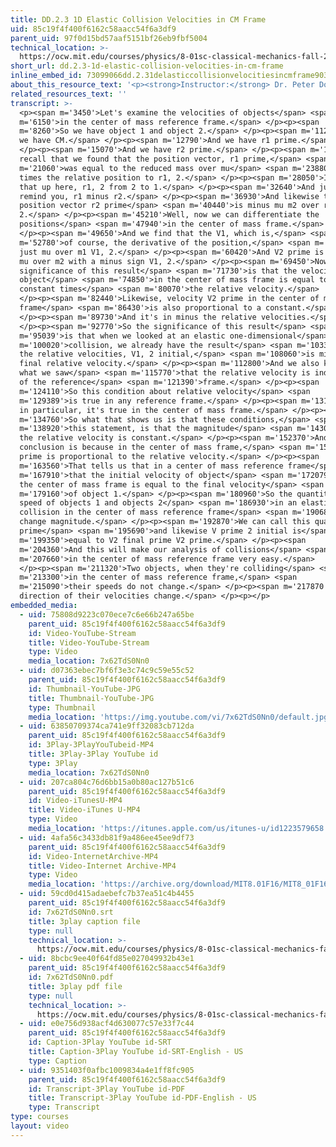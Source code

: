 ```yaml
---
title: DD.2.3 1D Elastic Collision Velocities in CM Frame
uid: 85c19f4f400f6162c58aacc54f6a3df9
parent_uid: 97f0d15bd57aaf5151bf26eb9fbf5004
technical_location: >-
  https://ocw.mit.edu/courses/physics/8-01sc-classical-mechanics-fall-2016/week-9-collision-theory/dd.2.3-1d-elastic-collision-velocities-in-cm-frame/dd.2.3-1d-elastic-collision-velocities-in-cm-frame
short_url: dd.2.3-1d-elastic-collision-velocities-in-cm-frame
inline_embed_id: 73099066dd.2.31delasticcollisionvelocitiesincmframe90334014
about_this_resource_text: '<p><strong>Instructor:</strong> Dr. Peter Dourmashkin</p>'
related_resources_text: ''
transcript: >-
  <p><span m='3450'>Let's examine the velocities of objects</span> <span
  m='6150'>in the center of mass reference frame.</span> </p><p><span
  m='8260'>So we have object 1 and object 2.</span> </p><p><span m='11240'>And
  we have CM.</span> </p><p><span m='12790'>And we have r1 prime.</span>
  </p><p><span m='15070'>And we have r2 prime.</span> </p><p><span m='16920'>And
  recall that we found that the position vector, r1 prime,</span> <span
  m='21060'>was equal to the reduced mass over mu</span> <span m='23880'>m1
  times the relative position to r1, 2.</span> </p><p><span m='28050'>I'll draw
  that up here, r1, 2 from 2 to 1.</span> </p><p><span m='32640'>And just to
  remind you, r1 minus r2.</span> </p><p><span m='36930'>And likewise the
  position vector r2 prime</span> <span m='40440'>is minus mu m2 over r1,
  2.</span> </p><p><span m='45210'>Well, now we can differentiate the
  positions</span> <span m='47940'>in the center of mass frame.</span>
  </p><p><span m='49650'>And we find that the V1, which is,</span> <span
  m='52780'>of course, the derivative of the position,</span> <span m='55350'>is
  just mu over m1 V1, 2.</span> </p><p><span m='60420'>And V2 prime is equal to
  mu over m2 with a minus sign V1, 2.</span> </p><p><span m='69450'>Now the
  significance of this result</span> <span m='71730'>is that the velocity of the
  object</span> <span m='74850'>in the center of mass frame is equal to some
  constant times</span> <span m='80070'>the relative velocity.</span>
  </p><p><span m='82440'>Likewise, velocity V2 prime in the center of mass
  frame</span> <span m='86430'>is also proportional to a constant.</span>
  </p><p><span m='89730'>And it's in minus the relative velocities.</span>
  </p><p><span m='92770'>So the significance of this result</span> <span
  m='95039'>is that when we looked at an elastic one-dimensional</span> <span
  m='100020'>collision, we already have the result</span> <span m='103380'>that
  the relative velocities, V1, 2 initial,</span> <span m='108060'>is minus the
  final relative velocity.</span> </p><p><span m='112800'>And we also know from
  what we saw</span> <span m='115770'>that the relative velocity is independent
  of the reference</span> <span m='121390'>frame.</span> </p><p><span
  m='124110'>So this condition about relative velocity</span> <span
  m='129389'>is true in any reference frame.</span> </p><p><span m='131340'>And
  in particular, it's true in the center of mass frame.</span> </p><p><span
  m='134760'>So what that shows us is that these conditions,</span> <span
  m='138920'>this statement, is that the magnitude</span> <span m='143070'>of
  the relative velocity is constant.</span> </p><p><span m='152370'>And the
  conclusion is because in the center of mass frame,</span> <span m='157710'>V1
  prime is proportional to the relative velocity.</span> </p><p><span
  m='163560'>That tells us that in a center of mass reference frame</span> <span
  m='167910'>that the initial velocity of object</span> <span m='172079'>1 in
  the center of mass frame is equal to the final velocity</span> <span
  m='179160'>of object 1.</span> </p><p><span m='180960'>So the quantity, the
  speed of objects 1 and objects 2</span> <span m='186930'>in an elastic
  collision in the center of mass reference frame</span> <span m='190680'>do not
  change magnitude.</span> </p><p><span m='192870'>We can call this quantity V2
  prime</span> <span m='195690'>and likewise V prime 2 initial is</span> <span
  m='199350'>equal to V2 final prime V2 prime.</span> </p><p><span
  m='204360'>And this will make our analysis of collisions</span> <span
  m='207660'>in the center of mass reference frame very easy.</span>
  </p><p><span m='211320'>Two objects, when they're colliding</span> <span
  m='213300'>in the center of mass reference frame,</span> <span
  m='215090'>their speeds do not change.</span> </p><p><span m='217870'>Only the
  direction of their velocities change.</span> </p><p></p>
embedded_media:
  - uid: 75808d9223c070ece7c6e66b247a65be
    parent_uid: 85c19f4f400f6162c58aacc54f6a3df9
    id: Video-YouTube-Stream
    title: Video-YouTube-Stream
    type: Video
    media_location: 7x62TdS0Nn0
  - uid: d07363ebec7bf6f3e3c74c9c59e55c52
    parent_uid: 85c19f4f400f6162c58aacc54f6a3df9
    id: Thumbnail-YouTube-JPG
    title: Thumbnail-YouTube-JPG
    type: Thumbnail
    media_location: 'https://img.youtube.com/vi/7x62TdS0Nn0/default.jpg'
  - uid: 63850709374ca741e9ff32083cb712da
    parent_uid: 85c19f4f400f6162c58aacc54f6a3df9
    id: 3Play-3PlayYouTubeid-MP4
    title: 3Play-3Play YouTube id
    type: 3Play
    media_location: 7x62TdS0Nn0
  - uid: 207ca804c76d6bb15a0b80ac127b51c6
    parent_uid: 85c19f4f400f6162c58aacc54f6a3df9
    id: Video-iTunesU-MP4
    title: Video-iTunes U-MP4
    type: Video
    media_location: 'https://itunes.apple.com/us/itunes-u/id1223579658'
  - uid: 4afa56c3433db81f9a486ee45ee9df73
    parent_uid: 85c19f4f400f6162c58aacc54f6a3df9
    id: Video-InternetArchive-MP4
    title: Video-Internet Archive-MP4
    type: Video
    media_location: 'https://archive.org/download/MIT8.01F16/MIT8_01F16_DD_CMframe3_360p.mp4'
  - uid: 59cd0d415adaebefc7b37ea51c4b4455
    parent_uid: 85c19f4f400f6162c58aacc54f6a3df9
    id: 7x62TdS0Nn0.srt
    title: 3play caption file
    type: null
    technical_location: >-
      https://ocw.mit.edu/courses/physics/8-01sc-classical-mechanics-fall-2016/week-9-collision-theory/dd.2.3-1d-elastic-collision-velocities-in-cm-frame/dd.2.3-1d-elastic-collision-velocities-in-cm-frame/7x62TdS0Nn0.srt
  - uid: 8bcbc9ee40f64fd85e027049932b43e1
    parent_uid: 85c19f4f400f6162c58aacc54f6a3df9
    id: 7x62TdS0Nn0.pdf
    title: 3play pdf file
    type: null
    technical_location: >-
      https://ocw.mit.edu/courses/physics/8-01sc-classical-mechanics-fall-2016/week-9-collision-theory/dd.2.3-1d-elastic-collision-velocities-in-cm-frame/dd.2.3-1d-elastic-collision-velocities-in-cm-frame/7x62TdS0Nn0.pdf
  - uid: e0e756d938acf4d630077c57e33f7c44
    parent_uid: 85c19f4f400f6162c58aacc54f6a3df9
    id: Caption-3Play YouTube id-SRT
    title: Caption-3Play YouTube id-SRT-English - US
    type: Caption
  - uid: 9351403f0afbc1009834a4e1ff8fc905
    parent_uid: 85c19f4f400f6162c58aacc54f6a3df9
    id: Transcript-3Play YouTube id-PDF
    title: Transcript-3Play YouTube id-PDF-English - US
    type: Transcript
type: courses
layout: video
---
```

